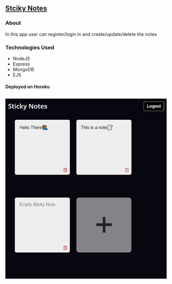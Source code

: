 ## [Stciky Notes](https://stickynotes-node-app.herokuapp.com)

### About
In this app user can register/login in and create/update/delete the notes

### Technologies Used
- NodeJS
- Express
- MongoDB
- EJS 
#### Deployed on Heroku

##

<img src="https://raw.githubusercontent.com/uday-kiran77/Sticky-notes/main/app%20screenshot.png" style="margin:auto"/>
